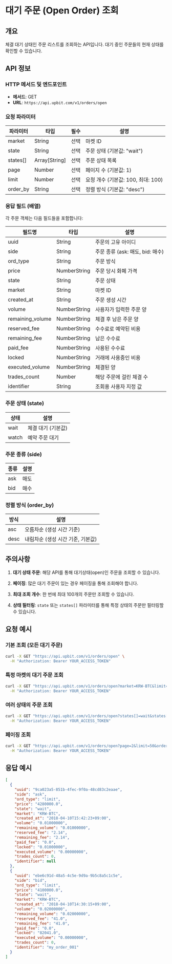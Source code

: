 # 대기 주문 (Open Order) 조회

## 개요
체결 대기 상태인 주문 리스트를 조회하는 API입니다. 대기 중인 주문들의 현재 상태를 확인할 수 있습니다.

## API 정보

### HTTP 메서드 및 엔드포인트
- **메서드**: GET
- **URL**: `https://api.upbit.com/v1/orders/open`

### 요청 파라미터

| 파라미터 | 타입 | 필수 | 설명 |
|---------|------|------|------|
| market | String | 선택 | 마켓 ID |
| state | String | 선택 | 주문 상태 (기본값: "wait") |
| states[] | Array[String] | 선택 | 주문 상태 목록 |
| page | Number | 선택 | 페이지 수 (기본값: 1) |
| limit | Number | 선택 | 요청 개수 (기본값: 100, 최대: 100) |
| order_by | String | 선택 | 정렬 방식 (기본값: "desc") |

### 응답 필드 (배열)

각 주문 객체는 다음 필드들을 포함합니다:

| 필드명 | 타입 | 설명 |
|--------|------|------|
| uuid | String | 주문의 고유 아이디 |
| side | String | 주문 종류 (ask: 매도, bid: 매수) |
| ord_type | String | 주문 방식 |
| price | NumberString | 주문 당시 화폐 가격 |
| state | String | 주문 상태 |
| market | String | 마켓 ID |
| created_at | String | 주문 생성 시간 |
| volume | NumberString | 사용자가 입력한 주문 양 |
| remaining_volume | NumberString | 체결 후 남은 주문 양 |
| reserved_fee | NumberString | 수수료로 예약된 비용 |
| remaining_fee | NumberString | 남은 수수료 |
| paid_fee | NumberString | 사용된 수수료 |
| locked | NumberString | 거래에 사용중인 비용 |
| executed_volume | NumberString | 체결된 양 |
| trades_count | Number | 해당 주문에 걸린 체결 수 |
| identifier | String | 조회용 사용자 지정 값 |

### 주문 상태 (state)

| 상태 | 설명 |
|------|------|
| wait | 체결 대기 (기본값) |
| watch | 예약 주문 대기 |

### 주문 종류 (side)

| 종류 | 설명 |
|------|------|
| ask | 매도 |
| bid | 매수 |

### 정렬 방식 (order_by)

| 방식 | 설명 |
|------|------|
| asc | 오름차순 (생성 시간 기준) |
| desc | 내림차순 (생성 시간 기준, 기본값) |

## 주의사항

1. **대기 상태 주문**: 해당 API를 통해 대기상태(open)인 주문을 조회할 수 있습니다.

2. **페이징**: 많은 대기 주문이 있는 경우 페이징을 통해 조회해야 합니다.

3. **최대 조회 개수**: 한 번에 최대 100개의 주문만 조회할 수 있습니다.

4. **상태 필터링**: `state` 또는 `states[]` 파라미터를 통해 특정 상태의 주문만 필터링할 수 있습니다.

## 요청 예시

### 기본 조회 (모든 대기 주문)
```bash
curl -X GET "https://api.upbit.com/v1/orders/open" \
  -H "Authorization: Bearer YOUR_ACCESS_TOKEN"
```

### 특정 마켓의 대기 주문 조회
```bash
curl -X GET "https://api.upbit.com/v1/orders/open?market=KRW-BTC&limit=50" \
  -H "Authorization: Bearer YOUR_ACCESS_TOKEN"
```

### 여러 상태의 주문 조회
```bash
curl -X GET "https://api.upbit.com/v1/orders/open?states[]=wait&states[]=watch&page=1&limit=20" \
  -H "Authorization: Bearer YOUR_ACCESS_TOKEN"
```

### 페이징 조회
```bash
curl -X GET "https://api.upbit.com/v1/orders/open?page=2&limit=50&order_by=asc" \
  -H "Authorization: Bearer YOUR_ACCESS_TOKEN"
```

## 응답 예시

```json
[
  {
    "uuid": "9ca023a5-851b-4fec-9f0a-48cd83c2eaae",
    "side": "ask",
    "ord_type": "limit",
    "price": "4280000.0",
    "state": "wait",
    "market": "KRW-BTC",
    "created_at": "2018-04-10T15:42:23+09:00",
    "volume": "0.01000000",
    "remaining_volume": "0.01000000",
    "reserved_fee": "2.14",
    "remaining_fee": "2.14",
    "paid_fee": "0.0",
    "locked": "0.01000000",
    "executed_volume": "0.00000000",
    "trades_count": 0,
    "identifier": null
  },
  {
    "uuid": "ebe6c91d-48a5-4c5e-9d9a-9b5c8a5c1c5e",
    "side": "bid",
    "ord_type": "limit",
    "price": "4100000.0",
    "state": "wait",
    "market": "KRW-BTC",
    "created_at": "2018-04-10T14:30:15+09:00",
    "volume": "0.02000000",
    "remaining_volume": "0.02000000",
    "reserved_fee": "41.0",
    "remaining_fee": "41.0",
    "paid_fee": "0.0",
    "locked": "82041.0",
    "executed_volume": "0.00000000",
    "trades_count": 0,
    "identifier": "my_order_001"
  }
]
```